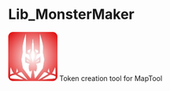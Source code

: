 # Lib_MonsterMaker
![Lib_Monster-Maker](https://github.com/Jmr3366/Lib_MonsterMaker/blob/main/Lib-MonsterMaker.webp)
Token creation tool for MapTool
